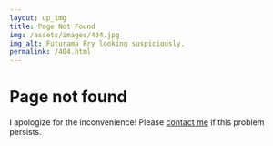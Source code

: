 ```yaml
---
layout: up_img
title: Page Not Found
img: /assets/images/404.jpg
img_alt: Futurama Fry looking suspiciously.
permalink: /404.html
---
```


# Page not found

I apologize for the inconvenience! Please [contact me](/contact) if this problem persists.
